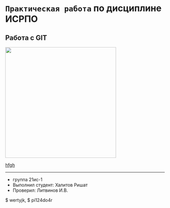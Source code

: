 # ``Практическая работа``  по дисциплине ИСРПО

## Работа с GIT

<p><img src="https://otvet.imgsmail.ru/download/269713752_1ad92210e79ec2789297a30ecf6eaebd.jpg" width = "350"></p>

<p><a href="https://otvet.imgsmail.ru/download/269713752_1ad92210e79ec2789297a30ecf6eaebd.jpg">hfgh</a></p>

----------

* группа 21ис-1
* Выполнил студент: Халитов Ришат
* Проверил: Литвинов И.В.

$ wertyjk,
$ pi124do4r
